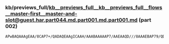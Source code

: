 ### kb/previews_full/kb__previews_full__kb__previews_full__flows__master-first__master-and-slot@guest.har.part044.md.part001.md.part001.md (part 002)

```md
APwBAQAAAgEAA/8CAP7+/QADAQEAAgICAAH/AAABAAAAAP7/AAEAAQD///8AAAEBAP79/QD7//4A/gD/AP7+/gADAwMAAQEBAP7+/gABAQEAAgAAAP7//wADAwMADgM
```

```
